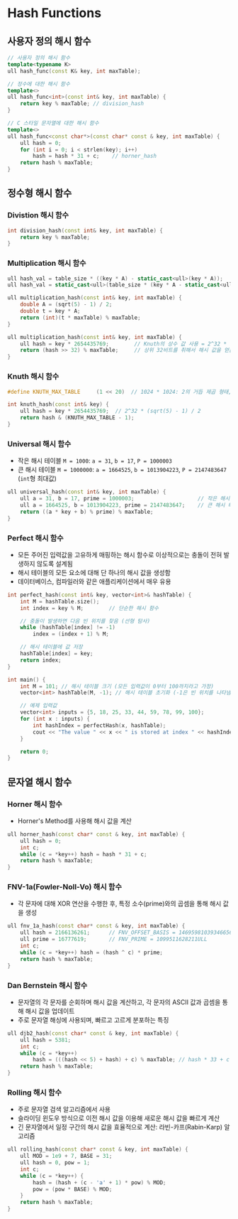 # Hash Functions

## 사용자 정의 해시 함수

```cpp
// 사용자 정의 해시 함수
template<typename K>
ull hash_func(const K& key, int maxTable);

// 정수에 대한 해시 함수
template<>
ull hash_func<int>(const int& key, int maxTable) {
    return key % maxTable; // division_hash
}

// C 스타일 문자열에 대한 해시 함수
template<>
ull hash_func<const char*>(const char* const & key, int maxTable) {
    ull hash = 0;
    for (int i = 0; i < strlen(key); i++)
        hash = hash * 31 + c;    // horner_hash
    return hash % maxTable;
}
```

## 정수형 해시 함수

### Divistion 해시 함수

```cpp
int division_hash(const int& key, int maxTable) {
    return key % maxTable;
}
```

### Multiplication 해시 함수

```cpp
ull hash_val = table_size * ((key * A) - static_cast<ull>(key * A));
ull hash_val = static_cast<ull>(table_size * (key * A - static_cast<ull>(key * A)));

ull multiplication_hash(const int& key, int maxTable) {
    double A = (sqrt(5) - 1) / 2;
    double t = key * A;
    return (int)(t * maxTable) % maxTable;
}

ull multiplication_hash(const int& key, int maxTable) {
    ull hash = key * 2654435769;        // Knuth의 상수 값 사용 = 2^32 * (sqrt(5) - 1) / 2
    return (hash >> 32) % maxTable;     // 상위 32비트를 취해서 해시 값을 얻음
}
```

### Knuth 해시 함수

```cpp
#define KNUTH_MAX_TABLE     (1 << 20)  // 1024 * 1024: 2의 거듭 제곱 형태, 2^n

int knuth_hash(const int& key) {
    ull hash = key * 2654435769;  // 2^32 * (sqrt(5) - 1) / 2
    return hash & (KNUTH_MAX_TABLE - 1);
}
```

### Universal 해시 함수
- 작은 해시 테이블 `M = 1000`: `a = 31`, `b = 17`, `P = 1000003`
- 큰 해시 테이블 `M = 1000000`: `a = 1664525`, `b = 1013904223`, `P = 2147483647` (`int`형 최대값)

```cpp
ull universal_hash(const int& key, int maxTable) {
    ull a = 31, b = 17, prime = 1000003;                    // 작은 해시 테이블 (1'000)
    ull a = 1664525, b = 1013904223, prime = 2147483647;    // 큰 해시 테이블 (1'000'000)
    return ((a * key + b) % prime) % maxTable;
}
```

### Perfect 해시 함수
- 모든 주어진 입력값을 고유하게 매핑하는 해시 함수로 이상적으로는 충돌이 전혀 발생하지 않도록 설계됨
- 해시 테이블의 모든 요소에 대해 단 하나의 해시 값을 생성함
- 데이터베이스, 컴파일러와 같은 애플리케이션에서 매우 유용

```cpp
int perfect_hash(const int& key, vector<int>& hashTable) {
    int M = hashTable.size();
    int index = key % M;        // 단순한 해시 함수

    // 충돌이 발생하면 다음 빈 위치를 찾음 (선형 탐사)
    while (hashTable[index] != -1)
        index = (index + 1) % M;

    // 해시 테이블에 값 저장
    hashTable[index] = key;
    return index;
}

int main() {
    int M = 101; // 해시 테이블 크기 (모든 입력값이 0부터 100까지라고 가정)
    vector<int> hashTable(M, -1); // 해시 테이블 초기화 (-1은 빈 위치를 나타냄)

    // 예제 입력값
    vector<int> inputs = {5, 18, 25, 33, 44, 59, 78, 99, 100};
    for (int x : inputs) {
        int hashIndex = perfectHash(x, hashTable);
        cout << "The value " << x << " is stored at index " << hashIndex << endl;
    }

    return 0;
}
```


## 문자열 해시 함수

### Horner 해시 함수
- Horner's Method를 사용해 해시 값을 계산

```cpp
ull horner_hash(const char* const & key, int maxTable) {
    ull hash = 0;
    int c;
    while (c = *key++) hash = hash * 31 + c;
    return hash % maxTable;
}
```

### FNV-1a(Fowler-Noll-Vo) 해시 함수
- 각 문자에 대해 XOR 연산을 수행한 후, 특정 소수(prime)와의 곱셈을 통해 해시 값을 생성

```cpp
ull fnv_1a_hash(const char* const & key, int maxTable) {
    ull hash = 2166136261;      // FNV_OFFSET_BASIS = 14695981039346656037ULL
    ull prime = 16777619;       // FNV_PRIME = 1099511628211ULL
    int c;
    while (c = *key++) hash = (hash ^ c) * prime;
    return hash % maxTable;
}
```

### Dan Bernstein 해시 함수
- 문자열의 각 문자를 순회하며 해시 값을 계산하고, 각 문자의 ASCII 값과 곱셈을 통해 해시 값을 업데이트
- 주로 문자열 해싱에 사용되며, 빠르고 고르게 분포하는 특징

```cpp
ull djb2_hash(const char* const & key, int maxTable) {
    ull hash = 5381;
    int c;
    while (c = *key++)
        hash = (((hash << 5) + hash) + c) % maxTable; // hash * 33 + c
    return hash % maxTable;
}
```

### Rolling 해시 함수
- 주로 문자열 검색 알고리즘에서 사용
- 슬라이딩 윈도우 방식으로 이전 해시 값을 이용해 새로운 해시 값을 빠르게 계산
- 긴 문자열에서 일정 구간의 해시 값을 효율적으로 계산: 라빈-카프(Rabin-Karp) 알고리즘

```cpp
ull rolling_hash(const char* const & key, int maxTable) {
    ull MOD = 1e9 + 7, BASE = 31;
    ull hash = 0, pow = 1;
    int c;
    while (c = *key++) {
        hash = (hash + (c - 'a' + 1) * pow) % MOD;
        pow = (pow * BASE) % MOD;
    }
    return hash % maxTable;
}
```